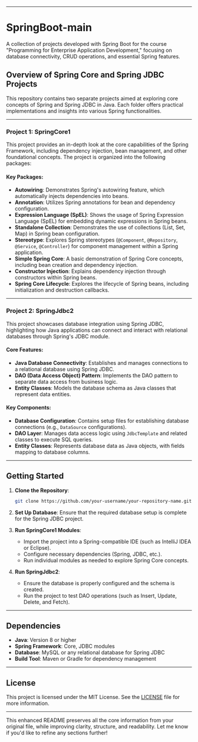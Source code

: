 

---

# SpringBoot-main
A collection of projects developed with Spring Boot for the course "Programming for Enterprise Application Development," focusing on database connectivity, CRUD operations, and essential Spring features.

## Overview of Spring Core and Spring JDBC Projects

This repository contains two separate projects aimed at exploring core concepts of Spring and Spring JDBC in Java. Each folder offers practical implementations and insights into various Spring functionalities.

---

### Project 1: **SpringCore1**

This project provides an in-depth look at the core capabilities of the Spring Framework, including dependency injection, bean management, and other foundational concepts. The project is organized into the following packages:

#### Key Packages:
- **Autowiring**: Demonstrates Spring's autowiring feature, which automatically injects dependencies into beans.
- **Annotation**: Utilizes Spring annotations for bean and dependency configuration.
- **Expression Language (SpEL)**: Shows the usage of Spring Expression Language (SpEL) for embedding dynamic expressions in Spring beans.
- **Standalone Collection**: Demonstrates the use of collections (List, Set, Map) in Spring bean configuration.
- **Stereotype**: Explores Spring stereotypes (`@Component`, `@Repository`, `@Service`, `@Controller`) for component management within a Spring application.
- **Simple Spring Core**: A basic demonstration of Spring Core concepts, including bean creation and dependency injection.
- **Constructor Injection**: Explains dependency injection through constructors within Spring beans.
- **Spring Core Lifecycle**: Explores the lifecycle of Spring beans, including initialization and destruction callbacks.

---

### Project 2: **SpringJdbc2**

This project showcases database integration using Spring JDBC, highlighting how Java applications can connect and interact with relational databases through Spring's JDBC module.

#### Core Features:
- **Java Database Connectivity**: Establishes and manages connections to a relational database using Spring JDBC.
- **DAO (Data Access Object) Pattern**: Implements the DAO pattern to separate data access from business logic.
- **Entity Classes**: Models the database schema as Java classes that represent data entities.

#### Key Components:
- **Database Configuration**: Contains setup files for establishing database connections (e.g., `DataSource` configurations).
- **DAO Layer**: Manages data access logic using `JdbcTemplate` and related classes to execute SQL queries.
- **Entity Classes**: Represents database data as Java objects, with fields mapping to database columns.

---

## Getting Started

1. **Clone the Repository**:
   ```bash
   git clone https://github.com/your-username/your-repository-name.git
   ```

2. **Set Up Database**: Ensure that the required database setup is complete for the Spring JDBC project.

3. **Run SpringCore1 Modules**:
   - Import the project into a Spring-compatible IDE (such as IntelliJ IDEA or Eclipse).
   - Configure necessary dependencies (Spring, JDBC, etc.).
   - Run individual modules as needed to explore Spring Core concepts.

4. **Run SpringJdbc2**:
   - Ensure the database is properly configured and the schema is created.
   - Run the project to test DAO operations (such as Insert, Update, Delete, and Fetch).

---

## Dependencies

- **Java**: Version 8 or higher
- **Spring Framework**: Core, JDBC modules
- **Database**: MySQL or any relational database for Spring JDBC
- **Build Tool**: Maven or Gradle for dependency management

---

## License

This project is licensed under the MIT License. See the [LICENSE](LICENSE) file for more information.

---

This enhanced README preserves all the core information from your original file, while improving clarity, structure, and readability. Let me know if you'd like to refine any sections further!